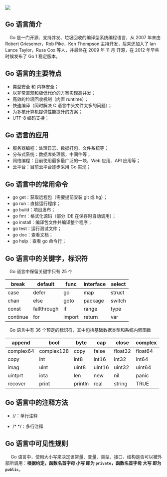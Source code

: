 ![](https://s2.ax1x.com/2019/10/29/KRNxoR.jpg)

## Go 语言简介

&ensp;&ensp;Go 是一门开源、支持并发、垃圾回收的编译型系统编程语言，从 2007 年末由 Robert Griesemer，Rob Pike，Ken Thompson 主持开发，后来还加入了 lan Lance Taylor，Russ Cox 等人，并最终在 2009 年 11 月 开源，在 2012 年早些时候发布了 Go 1 稳定版本。

## Go 语言的主要特点

- 类型安全 和 内存安全；
- 以非常直观和极低代价的方案实现高并发；
- 高效的垃圾回收机制（内置 runtime）；
- 快速编译（同时解决 C 语言中头文件太多的问题）；
- 为多核计算机提供性能提升的方案；
- UTF-8 编码支持；

## Go 语言的应用

- 服务器编程：处理日志、数据打包、文件系统等；
- 分布式系统：数据库处理器，中间件等；
- 网络编程：目前使用最多最广泛的一块，Web 应用、API 应用等；
- 云平台：目前云平台逐步采用 Go 实现；

## Go 语言中的常用命令

- go get：获取远程包（需要提前安装 git 或 hg）；
- go run：直接运行程序；
- go build：项目发布；
- go fmt：格式化源码（部分 IDE 在保存时自动调用）；
- go install：编译包文件并编译整个程序；
- go test：运行测试文件；
- go doc：查看文档；
- go help：查看 go 命令行；

## Go 语言中的关键字，标识符

&ensp;&ensp;Go 语言中保留关键字只有 25 个

| break    | default     | func   | interface | select |
| -------- | ----------- | ------ | --------- | ------ |
| case     | defer       | go     | map       | struct |
| chan     | else        | goto   | package   | switch |
| const    | fallthrough | if     | range     | type   |
| continue | for         | import | return    | var    |

&ensp;&ensp;Go 语言中有 36 个预定的标识符，其中包括基础数据类型和系统内嵌函数

| append    | bool       | byte    | cap    | close   | complex |
| --------- | ---------- | ------- | ------ | ------- | ------- |
| complex64 | complex128 | copy    | false  | float32 | float64 |
| copy      | int        | int8    | int16  | int32   | int64   |
| imag      | uint       | uint8   | uint16 | uint32  | uint64  |
| uintprt   | iota       | len     | new    | nil     | panic   |
| recover   | print      | println | real   | string  | TRUE    |

## Go 语言中的注释方法

- //：单行注释

- /\* \*/：多行注释

## Go 语言中可见性规则

&ensp;&ensp; Go 语言中，使用大小写来决定该常量、变量、类型、接口、结构是否可以被外部所调用：**根据约定，函数名首字母 小写 即为 `private`，函数名首字母 大写 即为 `public`**。
